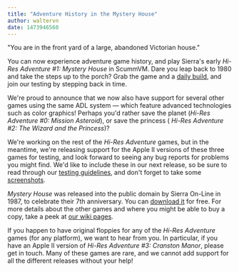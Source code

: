 ```yaml
---
title: "Adventure History in the Mystery House"
author: waltervn
date: 1473946560
---
```


"You are in the front yard of a large, abandoned Victorian house."

You can now experience adventure game history, and play Sierra's early *Hi-Res Adventure #1: Mystery House* in ScummVM. Dare you leap back to 1980 and take the steps up to the porch? Grab the game and a [daily build](/downloads/#daily), and join our testing by stepping back in time.

We're proud to announce that we now also have support for several other games using the same ADL system — which feature advanced technologies such as color graphics! Perhaps you'd rather save the planet (*Hi-Res Adventure #0: Mission Asteroid*), or save the princess ( *Hi-Res Adventure #2: The Wizard and the Princess*)?

We're working on the rest of the *Hi-Res Adventure* games, but in the meantime, we're releasing support for the Apple II versions of these three games for testing, and look forward to seeing any bug reports for problems you might find. We'd like to include these in our next release, so be sure to read through our [testing guidelines](http://wiki.scummvm.org/index.php/Release_Testing), and don't forget to take some [screenshots](http://wiki.scummvm.org/index.php/Screenshots).

*Mystery House* was released into the public domain by Sierra On-Line in 1987, to celebrate their 7th anniversary. You can [download it](https://www.scummvm.org/games/#mysthous) for free. For more details about the other games and where you might be able to buy a copy, take a peek at [our wiki pages](http://wiki.scummvm.org/index.php/ADL).

If you happen to have original floppies for any of the *Hi-Res Adventure* games (for any platform), we want to hear from you. In particular, if you have an Apple II version of *Hi-Res Adventure #3: Cranston Manor*, please get in touch. Many of these games are rare, and we cannot add support for all the different releases without your help!
